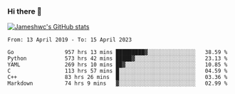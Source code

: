 ### Hi there 👋

[![Jameshwc's GitHub stats](https://github-readme-stats.vercel.app/api?username=jameshwc)](https://github.com/anuraghazra/github-readme-stats)

<!--START_SECTION:waka-->

```text
From: 13 April 2019 - To: 15 April 2023

Go                957 hrs 13 mins █████████▓░░░░░░░░░░░░░░░   38.59 %
Python            573 hrs 42 mins █████▓░░░░░░░░░░░░░░░░░░░   23.13 %
YAML              269 hrs 10 mins ██▓░░░░░░░░░░░░░░░░░░░░░░   10.85 %
C                 113 hrs 57 mins █░░░░░░░░░░░░░░░░░░░░░░░░   04.59 %
C++               83 hrs 26 mins  █░░░░░░░░░░░░░░░░░░░░░░░░   03.36 %
Markdown          74 hrs 9 mins   ▓░░░░░░░░░░░░░░░░░░░░░░░░   02.99 %
```

<!--END_SECTION:waka-->